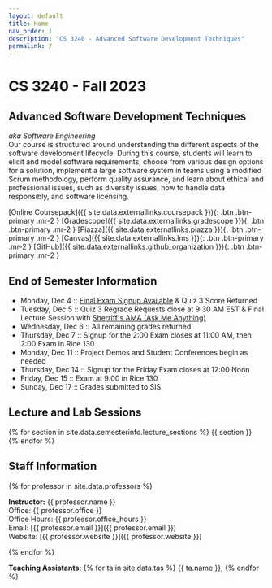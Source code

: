 ```yaml
---
layout: default
title: Home
nav_order: 1
description: "CS 3240 - Advanced Software Development Techniques"
permalink: /
---
```


# CS 3240 - Fall 2023
## Advanced Software Development Techniques
_aka Software Engineering_     
Our course is structured around understanding the different aspects of the software development lifecycle.  During this course, students will learn to elicit and model software requirements, choose from various design options for a solution, implement a large software system in teams using a modified Scrum methodology, perform quality assurance, and learn about ethical and professional issues, such as diversity issues, how to handle data responsibly, and software licensing.

[Online Coursepack]({{ site.data.externallinks.coursepack }}){: .btn  .btn-primary .mr-2 }
[Gradescope]({{ site.data.externallinks.gradescope }}){: .btn .btn-primary .mr-2  }
[Piazza]({{ site.data.externallinks.piazza }}){: .btn .btn-primary .mr-2  }
[Canvas]({{ site.data.externallinks.lms }}){: .btn .btn-primary .mr-2  }
[GitHub]({{ site.data.externallinks.github_organization }}){: .btn .btn-primary .mr-2  }

## End of Semester Information
- Monday, Dec 4 :: [Final Exam Signup Available](https://docs.google.com/forms/d/e/1FAIpQLSe0bOUDRFxxMpks0IebgulAQpB5P4B9YTlK-4QNYRprLnEssQ/viewform?usp=sf_link) & Quiz 3 Score Returned
- Tuesday, Dec 5 :: Quiz 3 Regrade Requests close at 9:30 AM EST & Final Lecture Session with [Sherriff's AMA (Ask Me Anything)](https://docs.google.com/forms/d/e/1FAIpQLSc-vWjpIuPjGaRXRkjPS9UjhmZtG7BIk42LENhQRbFNDtYwgQ/viewform?usp=sf_link)
- Wednesday, Dec 6 :: All remaining grades returned
- Thursday, Dec 7 :: Signup for the 2:00 Exam closes at 11:00 AM, then 2:00 Exam in Rice 130
- Monday, Dec 11 :: Project Demos and Student Conferences begin as needed
- Thursday, Dec 14 :: Signup for the Friday Exam closes at 12:00 Noon
- Friday, Dec 15 :: Exam at 9:00 in Rice 130
- Sunday, Dec 17 :: Grades submitted to SIS

## Lecture and Lab Sessions
{% for section in site.data.semesterinfo.lecture_sections %} {{ section }}    
{% endfor %}   
## Staff Information

{% for professor in site.data.professors %}

__Instructor:__ {{ professor.name }}   
Office: {{ professor.office }}   
Office Hours: {{ professor.office_hours }}        
Email: [{{ professor.email }}]({{ professor.email }})   
Website: [{{ professor.website }}]({{ professor.website }})     

{% endfor %}

__Teaching Assistants:__ {% for ta in site.data.tas %} {{ ta.name }}, {% endfor %}  